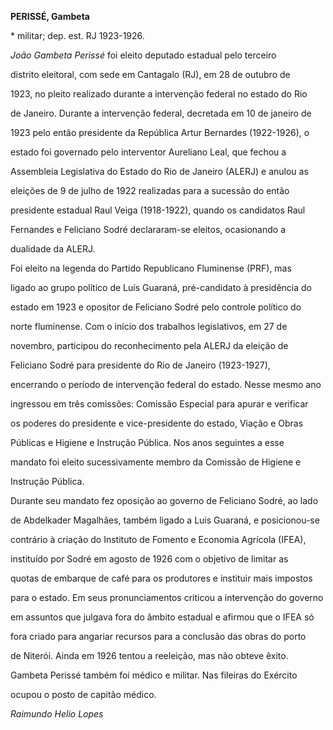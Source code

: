 **PERISSÉ, Gambeta**



\* militar; dep. est. RJ 1923-1926.



*João Gambeta Perissé* foi eleito deputado estadual pelo terceiro

distrito eleitoral, com sede em Cantagalo (RJ), em 28 de outubro de

1923, no pleito realizado durante a intervenção federal no estado do Rio

de Janeiro. Durante a intervenção federal, decretada em 10 de janeiro de

1923 pelo então presidente da República Artur Bernardes (1922-1926), o

estado foi governado pelo interventor Aureliano Leal, que fechou a

Assembleia Legislativa do Estado do Rio de Janeiro (ALERJ) e anulou as

eleições de 9 de julho de 1922 realizadas para a sucessão do então

presidente estadual Raul Veiga (1918-1922), quando os candidatos Raul

Fernandes e Feliciano Sodré declararam-se eleitos, ocasionando a

dualidade da ALERJ.



Foi eleito na legenda do Partido Republicano Fluminense (PRF), mas

ligado ao grupo político de Luís Guaraná, pré-candidato à presidência do

estado em 1923 e opositor de Feliciano Sodré pelo controle político do

norte fluminense. Com o início dos trabalhos legislativos, em 27 de

novembro, participou do reconhecimento pela ALERJ da eleição de

Feliciano Sodré para presidente do Rio de Janeiro (1923-1927),

encerrando o período de intervenção federal do estado. Nesse mesmo ano

ingressou em três comissões: Comissão Especial para apurar e verificar

os poderes do presidente e vice-presidente do estado, Viação e Obras

Públicas e Higiene e Instrução Pública. Nos anos seguintes a esse

mandato foi eleito sucessivamente membro da Comissão de Higiene e

Instrução Pública.



Durante seu mandato fez oposição ao governo de Feliciano Sodré, ao lado

de Abdelkader Magalhães, também ligado a Luis Guaraná, e posicionou-se

contrário à criação do Instituto de Fomento e Economia Agrícola (IFEA),

instituído por Sodré em agosto de 1926 com o objetivo de limitar as

quotas de embarque de café para os produtores e instituir mais impostos

para o estado. Em seus pronunciamentos criticou a intervenção do governo

em assuntos que julgava fora do âmbito estadual e afirmou que o IFEA só

fora criado para angariar recursos para a conclusão das obras do porto

de Niterói. Ainda em 1926 tentou a reeleição, mas não obteve êxito.



Gambeta Perissé também foi médico e militar. Nas fileiras do Exército

ocupou o posto de capitão médico.



*Raimundo Helio Lopes*



